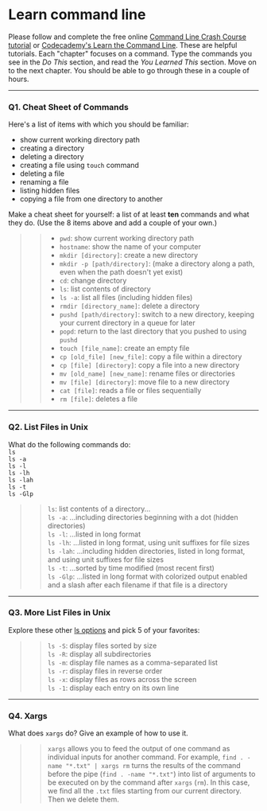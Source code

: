 # Learn command line

Please follow and complete the free online [Command Line Crash Course
tutorial](https://web.archive.org/web/20160708171659/http://cli.learncodethehardway.org/book/) or [Codecademy's Learn the Command Line](https://www.codecademy.com/learn/learn-the-command-line). These are helpful tutorials. Each "chapter" focuses on a command. Type the commands you see in the _Do This_ section, and read the _You Learned This_ section. Move on to the next chapter. You should be able to go through these in a couple of hours.

---

### Q1.  Cheat Sheet of Commands  

Here's a list of items with which you should be familiar:  
* show current working directory path
* creating a directory
* deleting a directory
* creating a file using `touch` command
* deleting a file
* renaming a file
* listing hidden files
* copying a file from one directory to another

Make a cheat sheet for yourself: a list of at least **ten** commands and what they do.  (Use the 8 items above and add a couple of your own.)  

> > - `pwd`: show current working directory path  
> > - `hostname`: show the name of your computer
> > - `mkdir [directory]`: create a new directory
> > - `mkdir -p [path/directory]`: (make a directory along a path, even when the path doesn't yet exist)
> > - `cd`: change directory
> > - `ls`: list contents of directory
> > - `ls -a`: list all files (including hidden files)
> > - `rmdir [directory_name]`: delete a directory
> > - `pushd [path/directory]`: switch to a new directory, keeping your current directory in a queue for later
> > - `popd`: return to the last directory that you pushed to using `pushd`
> > - `touch [file_name]`: create an empty file
> > - `cp [old_file] [new_file]`: copy a file within a directory
> > - `cp [file] [directory]`: copy a file into a new directory
> > - `mv [old_name] [new_name]`: rename files or directories
> > - `mv [file] [directory]`: move file to a new directory
> > - `cat [file]`: reads a file or files sequentially
> > - `rm [file]`: deletes a file

---

### Q2.  List Files in Unix   

What do the following commands do:  
`ls`  
`ls -a`  
`ls -l`  
`ls -lh`  
`ls -lah`  
`ls -t`  
`ls -Glp`  

>>`ls`: list contents of a directory...  
`ls -a`: ...including directories beginning with a dot (hidden directories)  
`ls -l`: ...listed in long format  
`ls -lh`: ...listed in long format, using unit suffixes for file sizes  
`ls -lah`: ...including hidden directories, listed in long format, and using unit suffixes for file sizes  
`ls -t`: ...sorted by time modified (most recent first)  
`ls -Glp`: ...listed in long format with colorized output enabled and a slash after each filename if that file is a directory

---

### Q3.  More List Files in Unix  

Explore these other [ls options](http://www.techonthenet.com/unix/basic/ls.php) and pick 5 of your favorites:

>> `ls -S`: display files sorted by size  
`ls -R`: display all subdirectories  
`ls -m`: display file names as a comma-separated list  
`ls -r`: display files in reverse order  
`ls -x`: display files as rows across the screen  
`ls -1`: display each entry on its own line

---

### Q4.  Xargs   

What does `xargs` do? Give an example of how to use it.

> > `xargs` allows you to feed the output of one command as individual inputs for another command. For example, `find . -name "*.txt" | xargs rm` turns the results of the command before the pipe (`find . -name "*.txt"`) into list of arguments to be executed on by the command after `xargs` (`rm`). In this case, we find all the `.txt` files starting from our current directory. Then we delete them. 

 

